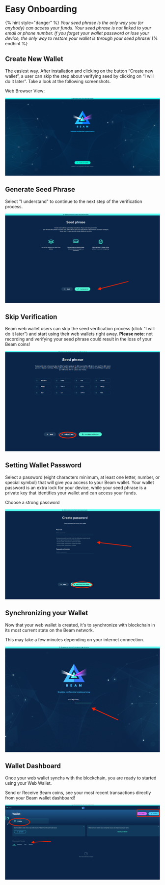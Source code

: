 # Easy Onboarding

{% hint style="danger" %}
_Your seed phrase is the only way you (or anybody) can access your funds. Your seed phrase is not linked to your email or phone number. If you forget your wallet password or lose your device, the only way to restore your wallet is through your seed phrase!_
{% endhint %}

## Create New Wallet

The easiest way. After installation and clicking on the button “Create new wallet”, a user can skip the step about verifying seed by clicking on “I will do it later”. Take a look at the following screenshots.

Web Browser View:

![](../.gitbook/assets/0111.png)

## Generate Seed Phrase

Select "I understand" to continue to the next step of the verification process.

![](<../.gitbook/assets/Screen Shot 2021-05-31 at 3.49.57 PM.png>)

## Skip Verification

Beam web wallet users can skip the seed verification process (click "I will do it later") and start using their  web wallets right away. **Please note**: not recording and verifying your seed phrase could result in the loss of your Beam coins!

![](<../.gitbook/assets/Screen Shot 2021-05-31 at 3.59.03 PM.png>)

## Setting Wallet Password

Select a password (eight characters minimum, at least one letter, number, or special symbol) that will give you access to your Beam wallet. Your wallet password is an extra lock for your device, while your seed phrase is a private key that identifies your wallet and can access your funds.

Choose a strong password

![](<../.gitbook/assets/Screen Shot 2021-05-31 at 4.04.21 PM.png>)

## Synchronizing your Wallet

Now that your web wallet is created, it's to synchronize with blockchain in its most current state on the Beam network.

This may take a few minutes depending on your internet connection.

![](<../.gitbook/assets/Screen Shot 2021-05-31 at 4.11.40 PM.png>)

## Wallet Dashboard

Once your web wallet synchs with the blockchain, you are ready to started using your Web Wallet.

Send or Receive Beam coins, see your most recent transactions directly from your Beam wallet dashboard!

![](<../.gitbook/assets/Screen Shot 2021-06-01 at 5.22.52 PM.png>)

